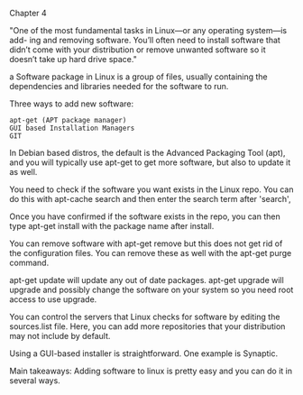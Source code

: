 Chapter 4

"One of the most fundamental tasks in Linux—or any operating system—is add- ing and removing software. You’ll often need to install software that didn’t come with your distribution or remove unwanted software so it doesn’t take up hard drive space."

a Software package in Linux is a group of files, usually containing the dependencies and libraries needed for the software to run.

Three ways to add new software:

    apt-get (APT package manager)
    GUI based Installation Managers
    GIT

In Debian based distros, the default is the Advanced Packaging Tool (apt), and you will typically use apt-get to get more software, but also to update it as well.

You need to check if the software you want exists in the Linux repo. You can do this with apt-cache search and then enter the search term after 'search',

Once you have confirmed if the software exists in the repo, you can then type apt-get install with the package name after install.

You can remove software with apt-get remove but this does not get rid of the configuration files. You can remove these as well with the apt-get purge command.

apt-get update will update any out of date packages. apt-get upgrade will upgrade and possibly change the software on your system so you need root access to use upgrade.

You can control the servers that Linux checks for software by editing the sources.list file. Here, you can add more repositories that your distribution may not include by default.

Using a GUI-based installer is straightforward. One example is Synaptic.

Main takeaways: Adding software to linux is pretty easy and you can do it in several ways.
